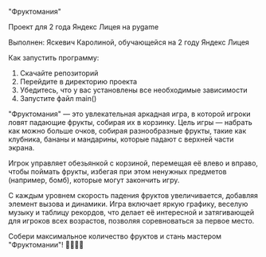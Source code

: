 "Фруктомания"

Проект для 2 года Яндекс Лицея на pygame

Выполнен: Яскевич Каролиной, обучающейся на 2 году Яндекс Лицея

Как запустить программу: 
1. Скачайте репозиторий 
2. Перейдите в директорию проекта
3. Убедитесь, что у вас установлены все необходимые зависимости
4. Запустите файл main()


"Фруктомания" — это увлекательная аркадная игра, в которой игроки ловят падающие фрукты, собирая их в корзинку. Цель игры — набрать как можно больше очков, собирая разнообразные фрукты, такие как клубника, бананы и мандарины, которые падают с верхней части экрана.

Игрок управляет обезьянкой с корзиной, перемещая её влево и вправо, чтобы поймать фрукты, избегая при этом ненужных предметов (например, бомб), которые могут закончить игру.

С каждым уровнем скорость падения фруктов увеличивается, добавляя элемент вызова и динамики. Игра включает яркую графику, веселую музыку и таблицу рекордов, что делает её интересной и затягивающей для игроков всех возрастов, позволяя соревноваться за первое место.

Собери максимальное количество фруктов и стань мастером "Фруктомании"! 🍏🍌🍇😊
